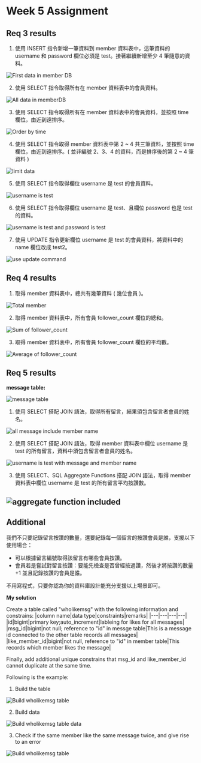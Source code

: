 # Week 5 Assignment
## Req 3 results
1. 使用 INSERT 指令新增一筆資料到 member 資料表中，這筆資料的 username 和 password 欄位必須是 test。接著繼續新增至少 4 筆隨意的資料。

![First data in member DB](/week-5/img/1.png)

2. 使用 SELECT 指令取得所有在 member 資料表中的會員資料。

![All data in memberDB](/week-5/img/2.png)

3. 使用 SELECT 指令取得所有在 member 資料表中的會員資料，並按照 time 欄位，由近到遠排序。

![Order by time](/week-5/img/3.png)

4. 使用 SELECT 指令取得 member 資料表中第 2 ~ 4 共三筆資料，並按照 time 欄位，由近到遠排序。( 並非編號 2、3、4 的資料，而是排序後的第 2 ~ 4 筆資料 )

![limit data](/week-5/img/4.png)

5. 使用 SELECT 指令取得欄位 username 是 test 的會員資料。

![username is test](/week-5/img/5.png)

6. 使用 SELECT 指令取得欄位 username 是 test、且欄位 password 也是 test 的資料。

![username is test and password is test](/week-5/img/6.png)

7. 使用 UPDATE 指令更新欄位 username 是 test 的會員資料，將資料中的 name 欄位改成 test2。

![use update command](/week-5/img/7.png)

## Req 4 results
1. 取得 member 資料表中，總共有幾筆資料 ( 幾位會員 )。

![Total member](/week-5/img/4-1.png)

2. 取得 member 資料表中，所有會員 follower_count 欄位的總和。

![Sum of follower_count](/week-5/img/4-2.png)

3. 取得 member 資料表中，所有會員 follower_count 欄位的平均數。

![Average of follower_count](/week-5/img/4-3.png)

## Req 5 results
**message table:**

![message table](/week-5/img/5-0.png)

1. 使用 SELECT 搭配 JOIN 語法，取得所有留言，結果須包含留言者會員的姓名。

![all message include member name](/week-5/img/5-1.png)

2. 使用 SELECT 搭配 JOIN 語法，取得 member 資料表中欄位 username 是 test 的所有留言，資料中須包含留言者會員的姓名。

![username is test with message and member name](/week-5/img/5-2.png)

3. 使用 SELECT、SQL Aggregate Functions 搭配 JOIN 語法，取得 member 資料表中欄位 username 是 test 的所有留言平均按讚數。

![aggregate function included](/week-5/img/5-3.png)
---
## Additional
我們不只要記錄留言按讚的數量，還要紀錄每一個留言的按讚會員是誰，支援以下使用場合：

- 可以根據留言編號取得該留言有哪些會員按讚。
- 會員若是嘗試對留言按讚：要能先檢查是否曾經按過讚，然後才將按讚的數量 +1 並且記錄按讚的會員是誰。

不用寫程式，只要你認為你的資料庫設計能充分支援以上場景即可。

**My solution**

Create a table called "wholikemsg" with the following information and constrains:
|column name|data type|constraints|remarks|
|---|---|---|---|
|id|bigint|primary key;auto_increment|lableing for likes for all messages|
|msg_id|bigint|not null; reference to "id" in messge table|This is a message id connected to the other table records all messages| 
|like_member_id|bigint|not null, reference to "id" in member table|This records which member likes the message|

Finally, add additional unique constrains that msg_id and like_member_id cannot duplicate at the same time.

Following is the example:
1. Build the table

![Build wholikemsg table](/week-5/img/6-1.png)

2. Build data

![Build wholikemsg table data](/week-5/img/6-2.png)

3. Check if the same member like the same message twice, and give rise to an error

![Build wholikemsg table](/week-5/img/6-3.png)
